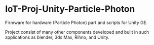 # IoT-Proj-Unity-Particle-Photon

Firmware for hardware (Particle Photon) part and scripts for Unity GE.

Project consist of many other components developed and built in such applications as blender, 3ds Max, Rihno, and Unity.
